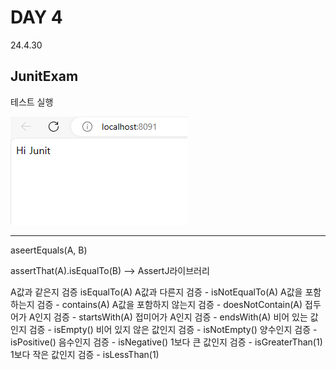 # DAY 4
24.4.30

## JunitExam

테스트 실행

![이미지](./img/test.PNG)

--------------------------

aseertEquals(A, B)

assertThat(A).isEqualTo(B) --> AssertJ라이브러리

A값과 같은지 검증 isEqualTo(A)
A값과 다른지 검증 - isNotEqualTo(A)
A값을 포함하는지 검증 - contains(A)
A값을 포함하지 않는지 검증 - doesNotContain(A)
접두어가 A인지 검증 - startsWith(A)
접미어가 A인지 검증 - endsWith(A)
비어 있는 값인지 검증 - isEmpty()
비어 있지 않은 값인지 검증 - isNotEmpty()
양수인지 검증 - isPositive()
음수인지 검증 - isNegative()
1보다 큰 값인지 검증 - isGreaterThan(1)
1보다 작은 값인지 검증 - isLessThan(1)
